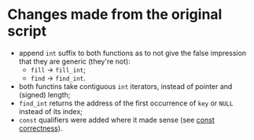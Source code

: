 # Changes made from the original script

- append `int` suffix to both functions as to not give the false impression that they are generic (they're not):
    - `fill` -> `fill_int`;
    - `find` -> `find_int`.
- both functins take contiguous `int` iterators, instead of pointer and (signed) length;
- `find_int` returns the address of the first occurrence of `key` or `NULL` instead of its index;
- `const` qualifiers were added where it made sense (see [const correctness](https://isocpp.org/wiki/faq/const-correctness)).
